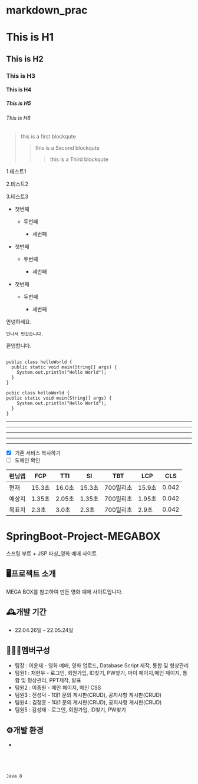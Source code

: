 # markdown_prac

# This is H1
## This is H2
### This is H3
#### This is H4
##### This is H5
###### This is H6

> this is a first blockqute
>    > this is a Second blockqute
>    >    > this is a Third blockqute

1.테스트1

2.테스트2

3.테스트3

* 첫번째
  
  * 두번째
  
    * 세번째

+ 첫번째

  + 두번째

    + 세번째

- 첫번째

  - 두번째

    - 세번째

안녕하세요.

    만나서 반갑습니다.

환영합니다.

<pre><code>
public class helloWorld {
  public static void main(String[] args) {
    System.out.println("Hello World");
  }
}
</code></pre>

```
pubic class helloWorld {
public static void main(String[] args) {
    System.out.println("Hello World");
  }
}
```

* * *

***

*****

- - -

-------------------------------------
















 - [x] 기존 서비스 복사하기
 - [ ]  도메인 확인

| 런닝맵  | FCP   | TTI   | SI    | TBT    | LCP   | CLS   |
|------|-------|-------|-------|--------|-------|-------|
| 현재   | 15.3초 | 16.0초 | 15.3초 | 700밀리초 | 15.9초 | 0.042 |
| 예상치  | 1.35초 | 2.05초 | 1.35초 | 700밀리초 | 1.95초 | 0.042 |
| 목표치  | 2.3초  | 3.0초  | 2.3초  | 700밀리초 | 2.9초  | 0.042 |




# SpringBoot-Project-MEGABOX

스프링 부트 + JSP 파싱_영화 예매 사이트

## 🖥️프로젝트 소개

MEGA BOX를 참고하여 만든 영화 예매 사이트입니다.

## 🕰️개발 기간

* 22.04.26일 - 22.05.24일

## 🧑‍🤝‍🧑멤버구성

* 팀장 : 이윤재 - 영화 예매, 영화 업로드, Database Script 제작, 통합 및 형상관리
* 팀원1 : 채현우 - 로그인, 회원가입, ID찾기, PW찾기, 마이 페이지,메인 페이지, 통합 및 형상관리, PPT제작, 발표
* 팀원2 : 이종원 - 메인 페이지, 메인 CSS
* 팀원3 : 전성덕 - 1대1 문의 게시판(CRUD), 공지사항 게시판(CRUD)
* 팀원4 : 김창훈 - 1대1 문의 게시판(CRUD), 공지사항 게시판(CRUD)
* 팀원5 : 김성재 - 로그인, 회원가입, ID찾기, PW찾기

## ⚙개발 환경

* <pre><code>
Java 8
</code></pre>












